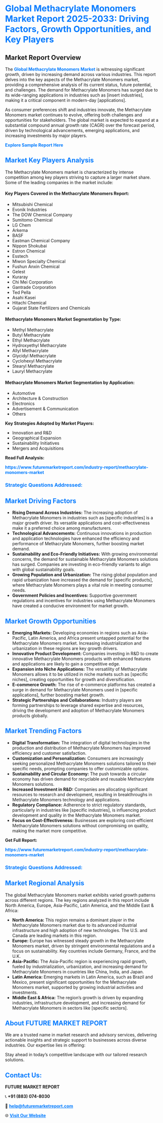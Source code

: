 <h1 style="color: #007BFF;">Global Methacrylate Monomers Market Report 2025-2033: Driving Factors, Growth Opportunities, and Key Players</h1>

<section id="overview">
<h2>Market Report Overview</h2>
<p>The <a href="https://www.futuremarketreport.com/industry-report/methacrylate-monomers-market" style="color: #007BFF; text-decoration: none;"><strong>Global Methacrylate Monomers Market</strong></a> is witnessing significant growth, driven by increasing demand across various industries. This report delves into the key aspects of the Methacrylate Monomers market, providing a comprehensive analysis of its current status, future potential, and challenges. The demand for Methacrylate Monomers has surged due to its wide-ranging applications in industries such as [insert industries], making it a critical component in modern-day [applications].</p>
<p>As consumer preferences shift and industries innovate, the Methacrylate Monomers market continues to evolve, offering both challenges and opportunities for stakeholders. The global market is expected to expand at a substantial compound annual growth rate (CAGR) over the forecast period, driven by technological advancements, emerging applications, and increasing investments by major players.</p>
</section>

<section id="overview">
<p><a href="https://www.futuremarketreport.com/request-sample/reportId=97697" style="color: #007BFF; text-decoration: none;"><strong>Explore Sample Report Here</strong></a></p>
</section>

<section id="key-players">
<h2 style="color: #007BFF;">Market Key Players Analysis</h2>
<p>The Methacrylate Monomers market is characterized by intense competition among key players striving to capture a larger market share. Some of the leading companies in the market include:</p>
<h4>Key Players Covered in the Methacrylate Monomers Report:</h4>
<ul><li>Mitsubishi Chemical</li><li>Evonik Industries</li><li>The DOW Chemical Company</li><li>Sumitomo Chemical</li><li>LG Chem</li><li>Arkema</li><li>BASF</li><li>Eastman Chemical Company</li><li>Nippon Shokubai</li><li>Estron Chemical</li><li>Esstech</li><li>Miwon Specialty Chemical</li><li>Fushun Anxin Chemical</li><li>Gelest</li><li>Kuraray</li><li>Chi Mei Corporation</li><li>Gantrade Corporation</li><li>Ted Pella</li><li>Asahi Kasei</li><li>Hitachi Chemical</li><li>Gujarat State Fertilizers and Chemicals</li></ul>
<h4>Methacrylate Monomers Market Segmentation by Type:</h4>
<ul><li>Methyl Methacrylate</li><li>Butyl Methacrylate</li><li>Ethyl Methacrylate</li><li>Hydroxyethyl Methacrylate</li><li>Allyl Methacrylate</li><li>Glycidyl Methacrylate</li><li>Cyclohexyl Methacrylate</li><li>Stearyl Methacrylate</li><li>Lauryl Methacrylate</li></ul>

<h4>Methacrylate Monomers Market Segmentation by Application:</h4>
<ul><li>Automotive</li><li>Architecture &amp; Construction</li><li>Electronics</li><li>Advertisement &amp; Communication</li><li>Others</li></ul>
<p><strong>Key Strategies Adopted by Market Players:</strong></p>
<ul>
<li>Innovation and R&D</li>
<li>Geographical Expansion</li>
<li>Sustainability Initiatives</li>
<li>Mergers and Acquisitions</li>
</ul>
</section>

<section>
<p><strong>Read Full Analysis: </strong></p><a href="https://www.futuremarketreport.com/industry-report/methacrylate-monomers-market" style="color: #007BFF; text-decoration: none;"><strong>https://www.futuremarketreport.com/industry-report/methacrylate-monomers-market</strong></a>
<h3 style="color: #007BFF;">Strategic Questions Addressed:</h3>
</section>

<section id="driving-factors">
<h2 style="color: #007BFF;">Market Driving Factors</h2>
<ul>
<li><strong>Rising Demand Across Industries:</strong> The increasing adoption of Methacrylate Monomers in industries such as [specific industries] is a major growth driver. Its versatile applications and cost-effectiveness make it a preferred choice among manufacturers.</li>
<li><strong>Technological Advancements:</strong> Continuous innovations in production and application technologies have enhanced the efficiency and performance of Methacrylate Monomers, further boosting market demand.</li>
<li><strong>Sustainability and Eco-Friendly Initiatives:</strong> With growing environmental concerns, the demand for sustainable Methacrylate Monomers solutions has surged. Companies are investing in eco-friendly variants to align with global sustainability goals.</li>
<li><strong>Growing Population and Urbanization:</strong> The rising global population and rapid urbanization have increased the demand for [specific products], where Methacrylate Monomers plays a vital role in meeting consumer needs.</li>
<li><strong>Government Policies and Incentives:</strong> Supportive government regulations and incentives for industries using Methacrylate Monomers have created a conducive environment for market growth.</li>
</ul>
</section>

<section id="growth-opportunities">
<h2 style="color: #007BFF;">Market Growth Opportunities</h2>
<ul>
<li><strong>Emerging Markets:</strong> Developing economies in regions such as Asia-Pacific, Latin America, and Africa present untapped potential for the Methacrylate Monomers market. Increasing industrialization and urbanization in these regions are key growth drivers.</li>
<li><strong>Innovative Product Development:</strong> Companies investing in R&D to create innovative Methacrylate Monomers products with enhanced features and applications are likely to gain a competitive edge.</li>
<li><strong>Expansion into Niche Applications:</strong> The versatility of Methacrylate Monomers allows it to be utilized in niche markets such as [specific niches], creating opportunities for growth and diversification.</li>
<li><strong>E-commerce Growth:</strong> The rise of e-commerce platforms has created a surge in demand for Methacrylate Monomers used in [specific applications], further boosting market growth.</li>
<li><strong>Strategic Partnerships and Collaborations:</strong> Industry players are forming partnerships to leverage shared expertise and resources, driving the development and adoption of Methacrylate Monomers products globally.</li>
</ul>
</section>

<section id="trending-factors">
<h2 style="color: #007BFF;">Market Trending Factors</h2>
<ul>
<li><strong>Digital Transformation:</strong> The integration of digital technologies in the production and distribution of Methacrylate Monomers has improved efficiency and customer satisfaction.</li>
<li><strong>Customization and Personalization:</strong> Consumers are increasingly seeking personalized Methacrylate Monomers solutions tailored to their specific needs, prompting companies to offer customizable options.</li>
<li><strong>Sustainability and Circular Economy:</strong> The push towards a circular economy has driven demand for recyclable and reusable Methacrylate Monomers solutions.</li>
<li><strong>Increased Investment in R&D:</strong> Companies are allocating significant resources to research and development, resulting in breakthroughs in Methacrylate Monomers technology and applications.</li>
<li><strong>Regulatory Compliance:</strong> Adherence to strict regulatory standards, particularly in industries like [specific industries], is influencing product development and quality in the Methacrylate Monomers market.</li>
<li><strong>Focus on Cost-Effectiveness:</strong> Businesses are exploring cost-efficient Methacrylate Monomers solutions without compromising on quality, making the market more competitive.</li>
</ul>
</section>

<section>
<p><strong>Get Full Report: </strong></p><a href="https://www.futuremarketreport.com/industry-report/methacrylate-monomers-market" style="color: #007BFF; text-decoration: none;"><strong>https://www.futuremarketreport.com/industry-report/methacrylate-monomers-market</strong></a>
<h3 style="color: #007BFF;">Strategic Questions Addressed:</h3>
</section>


<section id="regional-analysis">
<h2 style="color: #007BFF;">Market Regional Analysis</h2>
<p>The global Methacrylate Monomers market exhibits varied growth patterns across different regions. The key regions analyzed in this report include North America, Europe, Asia-Pacific, Latin America, and the Middle East & Africa:</p>
<ul>
<li><strong>North America:</strong> This region remains a dominant player in the Methacrylate Monomers market due to its advanced industrial infrastructure and high adoption of new technologies. The U.S. and Canada are leading markets in this region.</li>
<li><strong>Europe:</strong> Europe has witnessed steady growth in the Methacrylate Monomers market, driven by stringent environmental regulations and a focus on sustainability. Key countries include Germany, France, and the U.K.</li>
<li><strong>Asia-Pacific:</strong> The Asia-Pacific region is experiencing rapid growth, fueled by industrialization, urbanization, and increasing demand for Methacrylate Monomers in countries like China, India, and Japan.</li>
<li><strong>Latin America:</strong> Emerging markets in Latin America, such as Brazil and Mexico, present significant opportunities for the Methacrylate Monomers market, supported by growing industrial activities and investments.</li>
<li><strong>Middle East & Africa:</strong> The region’s growth is driven by expanding industries, infrastructure development, and increasing demand for Methacrylate Monomers in sectors like [specific sectors].</li>
</ul>
</section>

<footer>
<h2 style="color: #007BFF;">About FUTURE MARKET REPORT</h2>
<p>We are a trusted name in market research and advisory services, delivering actionable insights and strategic support to businesses across diverse industries. Our expertise lies in offering:</p>

<p>Stay ahead in today’s competitive landscape with our tailored research solutions.</p>

<h2 style="color: #007BFF;">Contact Us:</h2>
<p><strong>FUTURE MARKET REPORT</strong></p>
<p>📞 <strong>+91 (883) 074-8030</strong></p>
<p>📧 <strong><a href="mailto:help@futuremarketreport.com" style="color: #007BFF;">help@futuremarketreport.com</a></strong></p>
<p>🌐 <strong><a href="https://www.futuremarketreport.com/" style="color: #007BFF;">Visit Our Website</a></strong></p>
</footer>
